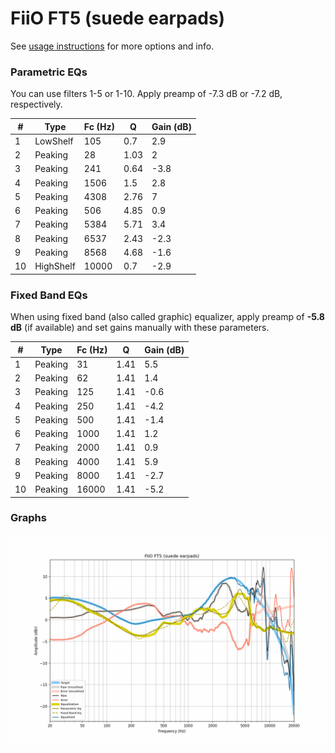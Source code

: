 # FiiO FT5 (suede earpads)
See [usage instructions](https://github.com/jaakkopasanen/AutoEq#usage) for more options and info.

### Parametric EQs
You can use filters 1-5 or 1-10. Apply preamp of -7.3 dB or -7.2 dB, respectively.

|   # | Type      |   Fc (Hz) |    Q |   Gain (dB) |
|-----|-----------|-----------|------|-------------|
|   1 | LowShelf  |       105 | 0.7  |         2.9 |
|   2 | Peaking   |        28 | 1.03 |         2   |
|   3 | Peaking   |       241 | 0.64 |        -3.8 |
|   4 | Peaking   |      1506 | 1.5  |         2.8 |
|   5 | Peaking   |      4308 | 2.76 |         7   |
|   6 | Peaking   |       506 | 4.85 |         0.9 |
|   7 | Peaking   |      5384 | 5.71 |         3.4 |
|   8 | Peaking   |      6537 | 2.43 |        -2.3 |
|   9 | Peaking   |      8568 | 4.68 |        -1.6 |
|  10 | HighShelf |     10000 | 0.7  |        -2.9 |

### Fixed Band EQs
When using fixed band (also called graphic) equalizer, apply preamp of **-5.8 dB** (if available) and set gains manually with these parameters.

|   # | Type    |   Fc (Hz) |    Q |   Gain (dB) |
|-----|---------|-----------|------|-------------|
|   1 | Peaking |        31 | 1.41 |         5.5 |
|   2 | Peaking |        62 | 1.41 |         1.4 |
|   3 | Peaking |       125 | 1.41 |        -0.6 |
|   4 | Peaking |       250 | 1.41 |        -4.2 |
|   5 | Peaking |       500 | 1.41 |        -1.4 |
|   6 | Peaking |      1000 | 1.41 |         1.2 |
|   7 | Peaking |      2000 | 1.41 |         0.9 |
|   8 | Peaking |      4000 | 1.41 |         5.9 |
|   9 | Peaking |      8000 | 1.41 |        -2.7 |
|  10 | Peaking |     16000 | 1.41 |        -5.2 |

### Graphs
![](./FiiO%20FT5%20(suede%20earpads).png)
